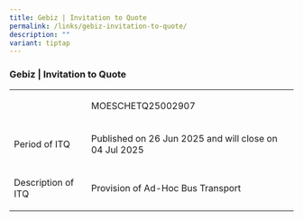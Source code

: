```yaml
---
title: Gebiz | Invitation to Quote
permalink: /links/gebiz-invitation-to-quote/
description: ""
variant: tiptap
---
```

<h3>Gebiz | Invitation to Quote</h3>
<table style="minWidth: 50px">
<colgroup>
<col>
<col>
</colgroup>
<tbody>
<tr>
<td rowspan="1" colspan="1">
<p></p>
</td>
<td rowspan="1" colspan="1">
<p>MOESCHETQ25002907</p>
</td>
</tr>
<tr>
<td rowspan="1" colspan="1">
<p>Period of ITQ</p>
</td>
<td rowspan="1" colspan="1">
<p>Published on 26 Jun 2025 and will close on 04 Jul 2025</p>
</td>
</tr>
<tr>
<td rowspan="1" colspan="1">
<p>Description of ITQ</p>
</td>
<td rowspan="1" colspan="1">
<p>Provision of Ad-Hoc Bus Transport</p>
</td>
</tr>
</tbody>
</table>
<p>
<br>
</p>
